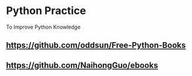 # Python Practice
To Improve Python Knowledge


## https://github.com/oddsun/Free-Python-Books
## https://github.com/NaihongGuo/ebooks

